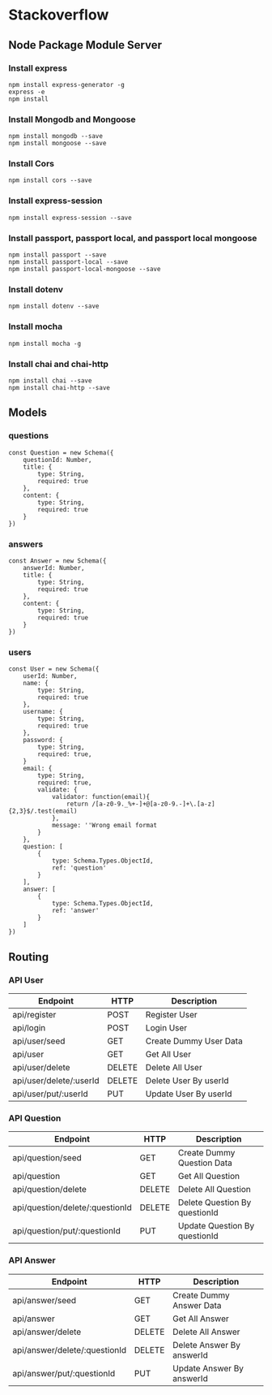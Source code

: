 # Stackoverflow

## Node Package Module Server

### Install express

```
npm install express-generator -g
express -e
npm install
```

### Install Mongodb and Mongoose

```
npm install mongodb --save
npm install mongoose --save
```

### Install Cors

```
npm install cors --save 
```

### Install express-session

```
npm install express-session --save
```

### Install passport, passport local, and passport local mongoose

```
npm install passport --save
npm install passport-local --save
npm install passport-local-mongoose --save
```

### Install dotenv

```
npm install dotenv --save
```

### Install mocha

```
npm install mocha -g
```

### Install chai and chai-http

```
npm install chai --save
npm install chai-http --save
```

## Models

### questions

```
const Question = new Schema({
    questionId: Number,
    title: {
        type: String,
        required: true
    },
    content: {
        type: String,
        required: true
    }
})
```

### answers

```
const Answer = new Schema({
    answerId: Number,
    title: {
        type: String,
        required: true
    },
    content: {
        type: String,
        required: true
    }
})
```

### users

```
const User = new Schema({
    userId: Number,
    name: {
        type: String,
        required: true
    },
    username: {
        type: String,
        required: true
    },
    password: {
        type: String,
        required: true,
    }
    email: {
        type: String,
        required: true,
        validate: {
            validator: function(email){
                return /[a-z0-9._%+-]+@[a-z0-9.-]+\.[a-z]{2,3}$/.test(email)
            },
            message: ''Wrong email format
        }
    },
    question: [
        {
            type: Schema.Types.ObjectId,
            ref: 'question'
        }
    ],
    answer: [
        {
            type: Schema.Types.ObjectId,
            ref: 'answer'
        }
    ]
})
```

## Routing

### API User

| Endpoint                      | HTTP      | Description               |
| ----------                    | -----     | ------------              |
| api/register                  | POST      | Register User             |
| api/login                     | POST      | Login User                |
| api/user/seed                 | GET       | Create Dummy User Data    |
| api/user                      | GET       | Get All User              |
| api/user/delete               | DELETE    | Delete All User           |
| api/user/delete/:userId       | DELETE    | Delete User By userId     |
| api/user/put/:userId          | PUT       | Update User By userId     |

### API Question

| Endpoint                          | HTTP      | Description                       |
| ----------                        | -----     | ------------                      |
| api/question/seed                 | GET       | Create Dummy Question Data        |
| api/question                      | GET       | Get All Question                  |
| api/question/delete               | DELETE    | Delete All Question               |
| api/question/delete/:questionId   | DELETE    | Delete Question By questionId     |
| api/question/put/:questionId      | PUT       | Update Question By questionId     |

### API Answer

| Endpoint                        | HTTP      | Description                 |
| ----------                      | -----     | ------------                |
| api/answer/seed                 | GET       | Create Dummy Answer Data    |
| api/answer                      | GET       | Get All Answer              |
| api/answer/delete               | DELETE    | Delete All Answer           |
| api/answer/delete/:questionId   | DELETE    | Delete Answer By answerId   |
| api/answer/put/:questionId      | PUT       | Update Answer By answerId   |

